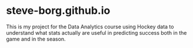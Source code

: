# steve-borg.github.io
This is my project for the Data Analytics course using Hockey data to understand what stats actually are useful in predicting success both in the game and in the season.
